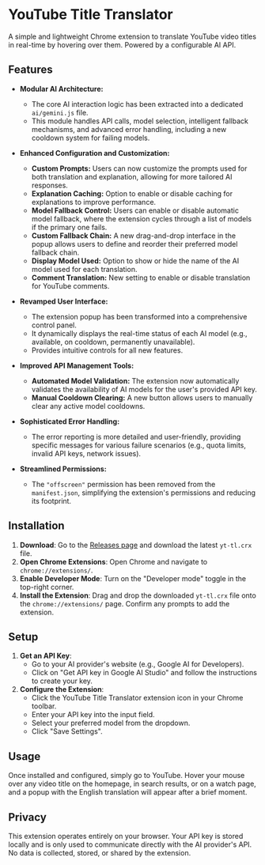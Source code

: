 # YouTube Title Translator

A simple and lightweight Chrome extension to translate YouTube video titles in real-time by hovering over them. Powered by a configurable AI API.

## Features

*   **Modular AI Architecture:**
    *   The core AI interaction logic has been extracted into a dedicated `ai/gemini.js` file.
    *   This module handles API calls, model selection, intelligent fallback mechanisms, and advanced error handling, including a new cooldown system for failing models.

*   **Enhanced Configuration and Customization:**
    *   **Custom Prompts:** Users can now customize the prompts used for both translation and explanation, allowing for more tailored AI responses.
    *   **Explanation Caching:** Option to enable or disable caching for explanations to improve performance.
    *   **Model Fallback Control:** Users can enable or disable automatic model fallback, where the extension cycles through a list of models if the primary one fails.
    *   **Custom Fallback Chain:** A new drag-and-drop interface in the popup allows users to define and reorder their preferred model fallback chain.
    *   **Display Model Used:** Option to show or hide the name of the AI model used for each translation.
    *   **Comment Translation:** New setting to enable or disable translation for YouTube comments.

*   **Revamped User Interface:**
    *   The extension popup has been transformed into a comprehensive control panel.
    *   It dynamically displays the real-time status of each AI model (e.g., available, on cooldown, permanently unavailable).
    *   Provides intuitive controls for all new features.

*   **Improved API Management Tools:**
    *   **Automated Model Validation:** The extension now automatically validates the availability of AI models for the user's provided API key.
    *   **Manual Cooldown Clearing:** A new button allows users to manually clear any active model cooldowns.

*   **Sophisticated Error Handling:**
    *   The error reporting is more detailed and user-friendly, providing specific messages for various failure scenarios (e.g., quota limits, invalid API keys, network issues).

*   **Streamlined Permissions:**
    *   The `"offscreen"` permission has been removed from the `manifest.json`, simplifying the extension's permissions and reducing its footprint.

## Installation

1.  **Download**: Go to the [Releases page](https://github.com/Davifahrez/title-translate-youtube/releases) and download the latest `yt-tl.crx` file.
2.  **Open Chrome Extensions**: Open Chrome and navigate to `chrome://extensions/`.
3.  **Enable Developer Mode**: Turn on the "Developer mode" toggle in the top-right corner.
4.  **Install the Extension**: Drag and drop the downloaded `yt-tl.crx` file onto the `chrome://extensions/` page. Confirm any prompts to add the extension.

## Setup

1.  **Get an API Key**:
    *   Go to your AI provider's website (e.g., Google AI for Developers).
    *   Click on "Get API key in Google AI Studio" and follow the instructions to create your key.
2.  **Configure the Extension**:
    *   Click the YouTube Title Translator extension icon in your Chrome toolbar.
    *   Enter your API key into the input field.
    *   Select your preferred model from the dropdown.
    *   Click "Save Settings".

## Usage

Once installed and configured, simply go to YouTube. Hover your mouse over any video title on the homepage, in search results, or on a watch page, and a popup with the English translation will appear after a brief moment.

## Privacy

This extension operates entirely on your browser. Your API key is stored locally and is only used to communicate directly with the AI provider's API. No data is collected, stored, or shared by the extension.